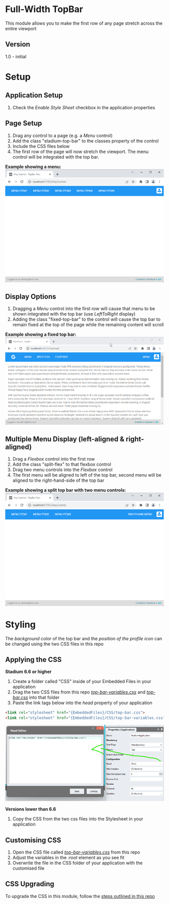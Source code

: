 # Full-Width TopBar

This module allows you to make the first row of any page stretch across the entire viewport

## Version 
1.0 - initial

# Setup

## Application Setup
1. Check the *Enable Style Sheet* checkbox in the application properties

## Page Setup
1. Drag any control to a page (e.g. a *Menu* control)
2. Add the class "stadium-top-bar" to the classes property of the control
3. Include the CSS files below
4. The first row of the page will now stretch the viewport. The menu control will be integrated with the top bar.

**Example showing a menu:**
![Menu Example](images/menu-view.png)

## Display Options
1. Dragging a *Menu* control into the first row will cause that menu to be shown integrated with the top bar (use *LeftToRight* display)
2. Adding the class "fixed-top-bar" to the control will cause the top bar to remain fixed at the top of the page while the remaining content will scroll

**Example showing a fixed top bar:**
![Fixed Top Bar Example](images/split-flex-fixed.gif)

## Multiple Menu Display (left-aligned & right-aligned)
1. Drag a *Flexbox* control into the first row
2. Add the class "split-flex" to that flexbox control
3. Drag two menu controls into the *Flexbox* control
4. The first menu will be aligned to left of the top bar, second menu will be aligned to the right-hand-side of the top bar

**Example showing a split top bar with two menu controls:**
![Split Menu Display](images/right-hand-menu.png)

# Styling
The *background color* of the top bar and the *position of the profile icon* can be changed using the two CSS files in this repo

## Applying the CSS

**Stadium 6.6 or higher**
1. Create a folder called "CSS" inside of your Embedded Files in your application
2. Drag the two CSS files from this repo [*top-bar-variables.css*](top-bar-variables.css) and [*top-bar.css*](top-bar.css) into that folder
3. Paste the link tags below into the *head* property of your application
```html
<link rel="stylesheet" href="{EmbeddedFiles}/CSS/top-bar.css">
<link rel="stylesheet" href="{EmbeddedFiles}/CSS/top-bar-variables.css">
``` 

![](images/ApplicationHeadProp.png)

**Versions lower than 6.6**
1. Copy the CSS from the two css files into the Stylesheet in your application

## Customising CSS
1. Open the CSS file called [*top-bar-variables.css*](top-bar-variables.css) from this repo
2. Adjust the variables in the *:root* element as you see fit
3. Overwrite the file in the CSS folder of your application with the customised file

## CSS Upgrading
To upgrade the CSS in this module, follow the [steps outlined in this repo](https://github.com/stadium-software/samples-upgrading)
